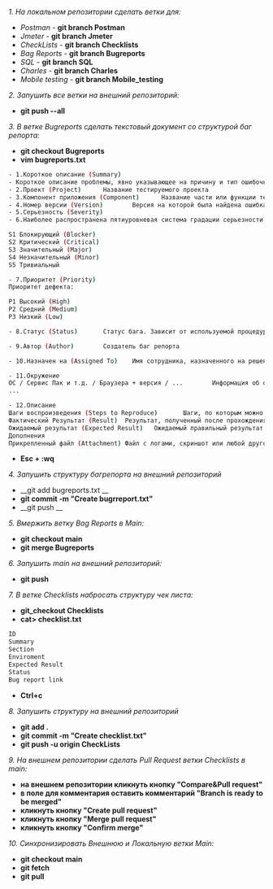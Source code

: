 _1. На локальном репозитории сделать ветки для:_
- _Postman_ - __git branch Postman__
- _Jmeter_ - __git branch Jmeter__
- _CheckLists_ - __git branch Checklists__
- _Bag Reports_ - __git branch Bugreports__
- _SQL_ - __git branch SQL__
- _Charles_ - __git branch Charles__
- _Mobile testing_ - __git branch Mobile_testing__

_2. Запушить все ветки на внешний репозиторий:_
- __git push --all__

_3. В ветке Bugreports сделать текстовый документ со структурой баг репорта:_ 
- __git checkout Bugreports__ 
- __vim bugreports.txt__
 

```bash
- 1.Короткое описание (Summary)
- Короткое описание проблемы, явно указывающее на причину и тип ошибочной ситуации.__
- 2.Проект (Project)      Название тестируемого проекта
- 3.Компонент приложения (Component)      Название части или функции тестируемого продукта
- 4.Номер версии (Version)        Версия на которой была найдена ошибка
- 5.Серьезность (Severity)
- 6.Наиболее распространена пятиуровневая система градации серьезности дефекта:

S1 Блокирующий (Blocker)
S2 Критический (Critical)
S3 Значительный (Major)
S4 Незначительный (Minor)
S5 Тривиальный

- 7.Приоритет (Priority)
Приоритет дефекта:

P1 Высокий (High)
P2 Средний (Medium)
P3 Низкий (Low)

- 8.Статус (Status)       Статус бага. Зависит от используемой процедуры и жизненного цикла бага (bug workflow and life cycle)

- 9.Автор (Author)        Создатель баг репорта

- 10.Назначен на (Assigned To)    Имя сотрудника, назначенного на решение проблемы

- 11.Окружение
ОС / Сервис Пак и т.д. / Браузера + версия / ...        Информация об окружении, на котором был найден баг: операционная система, сервис пак, для WEB тестирования - имя и версия браузера и т.д.
...

- 12.Описание
Шаги воспроизведения (Steps to Reproduce)       Шаги, по которым можно легко воспроизвести ситуацию, приведшую к ошибке.
Фактический Результат (Result)  Результат, полученный после прохождения шагов к воспроизведению
Ожидаемый результат (Expected Result)   Ожидаемый правильный результат
Дополнения
Прикрепленный файл (Attachment) Файл с логами, скриншот или любой другой документ, который может помочь прояснить причину ошибки или указать на способ решения проблемы
```
- __Esc + :wq__  

_4. Запушить структуру багрепорта на внешний репозиторий_ 
- __git add  bugreports.txt __   
- __git commit -m "Create bugrreport.txt"__
- __git push __  

_5. Вмержить ветку Bag Reports в Main:_ 
- __git checkout main__
- __git merge Bugreports__  

_6. Запушить main на внешний репозиторий:_ 
- __git push__

_7. В ветке Checklists набросать структуру чек листа:_ 
- __git_checkout Checklists__
- __cat> checklist.txt__
```bash
ID
Summary
Section
Enviroment
Expected Result
Status
Bug report link
```
- __Ctrl+c__  

_8. Запушить структуру на внешний репозиторий_
- __git add .__   
- __git commit -m "Create checklist.txt"__
- __git push -u origin CheckLists__  

_9. На внешнем репозитории сделать Pull Request ветки Checklists в main:_
- __на внешнем репозитории кликнуть кнопку "Compare&Pull request"__
- __в поле для комментария оставить комментарий "Branch is ready to be merged"__
- __кликнуть кнопку "Create pull request"__
- __кликнуть кнопку "Merge pull request"__
- __кликнуть кнопку "Confirm merge"__  

_10. Синхронизировать Внешнюю и Локальную ветки Main:_
- __git checkout main__
- __git fetch__
- __git pull__
